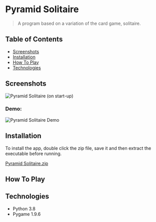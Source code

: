 # Pyramid Solitaire
> A program based on a variation of the card game, solitaire.

<!-- TABLE OF CONTENTS -->
## Table of Contents
* [Screenshots](#screenshots)
* [Installation](#installation)
* [How To Play](#how-to-play)
* [Technologies](#technologies)

<!-- Screenshots -->
## Screenshots
![Pyramid Solitaire (on start-up)](https://user-images.githubusercontent.com/44094740/98413813-33105100-2072-11eb-852a-1222e945d6ea.png)

### Demo:
![Pyramid Solitaire Demo](https://user-images.githubusercontent.com/44094740/98415431-3527df00-2075-11eb-8c31-31d25e96e5c7.gif)


<!-- How to install the program -->
## Installation
To install the app, double click the zip file, save it and then extract the executable before running.

[Pyramid Solitaire.zip](https://github.com/Jamnic98/pyramid-solitaire/files/5503443/Pyramid.Solitaire.zip)


<!-- Usage -->
## How To Play


<!-- Technologies used in development -->
## Technologies
* Python 3.8
* Pygame 1.9.6
